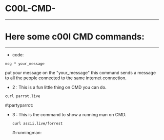 # C00L-CMD-
______
# Here some c00l CMD commands:
___
* code:
 ```
 msg * your_message
```
put your message on the "your_message" this command sends a message to all the people connected to the same internet connection.

* 2 :
   This is a fun little thing on CMD you can do.
```
curl parrot.live
```
#:partyparrot:
* 3 :
   This is the command to show a running man on CMD.
  ```
  curl ascii.live/forrest
  ```
  #:runningman:

